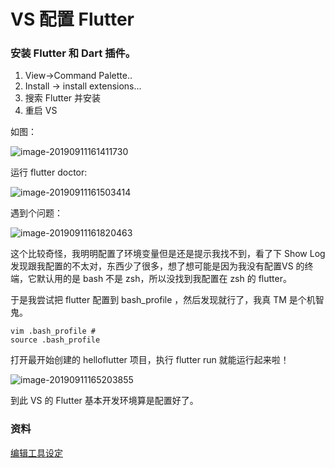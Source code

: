 # VS 配置 Flutter 



### 安装 Flutter 和 Dart 插件。



1. View->Command Palette..
2. Install -> install extensions...
3. 搜索 Flutter 并安装
4. 重启 VS 



如图：

![image-20190911161411730](https://tva1.sinaimg.cn/large/006y8mN6ly1g6vnbrrf7bj30ps09hn47.jpg)



运行 flutter doctor:

![image-20190911161503414](https://tva1.sinaimg.cn/large/006y8mN6ly1g6vncnujuzj30ht02sq3c.jpg)



遇到个问题：

![image-20190911161820463](https://tva1.sinaimg.cn/large/006y8mN6ly1g6vng37b72j30ck033myc.jpg)





这个比较奇怪，我明明配置了环境变量但是还是提示我找不到，看了下 Show Log 发现跟我配置的不太对，东西少了很多，想了想可能是因为我没有配置VS 的终端，它默认用的是 bash 不是 zsh，所以没找到我配置在 zsh 的 flutter。



于是我尝试把 flutter 配置到 bash_profile ，然后发现就行了，我真 TM 是个机智鬼。

```shell
vim .bash_profile #
source .bash_profile
```



打开最开始创建的 helloflutter 项目，执行 flutter run 就能运行起来啦！



![image-20190911165203855](https://tva1.sinaimg.cn/large/006y8mN6ly1g6vof6itszj314k0qp7n1.jpg)



到此 VS 的 Flutter 基本开发环境算是配置好了。



### 资料

[编辑工具设定](https://flutter.cn/docs/get-started/editor?tab=vscode)




